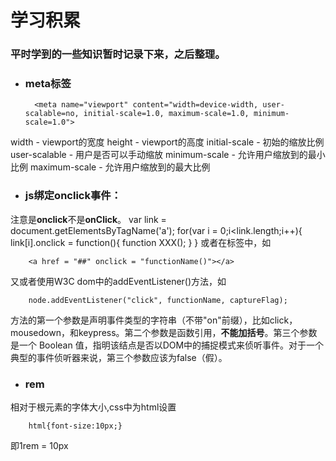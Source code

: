# 学习积累
### 平时学到的一些知识暂时记录下来，之后整理。

- ### meta标签
		<meta name="viewport" content="width=device-width, user-scalable=no, initial-scale=1.0, maximum-scale=1.0, minimum-scale=1.0">
width - viewport的宽度
height - viewport的高度
initial-scale - 初始的缩放比例
user-scalable - 用户是否可以手动缩放
minimum-scale - 允许用户缩放到的最小比例
maximum-scale - 允许用户缩放到的最大比例

- ### js绑定onclick事件：
注意是**onclick**不是**onClick**。
		var link = document.getElementsByTagName('a');
		for(var i = 0;i<link.length;i++){
			link[i].onclick = function(){
				function XXX();
			}
		}
或者在标签中，如
		
		<a href = "##" onclick = "functionName()"></a>
又或者使用W3C dom中的addEventListener()方法，如

		node.addEventListener("click", functionName, captureFlag);
方法的第一个参数是声明事件类型的字符串（不带"on"前缀），比如click，mousedown，和keypress。第二个参数是函数引用，**不能加括号**。第三个参数是一个 Boolean 值，指明该结点是否以DOM中的捕捉模式来侦听事件。对于一个典型的事件侦听器来说，第三个参数应该为false（假）。
- ### rem
相对于根元素的字体大小,css中为html设置

		html{font-size:10px;}
即1rem = 10px